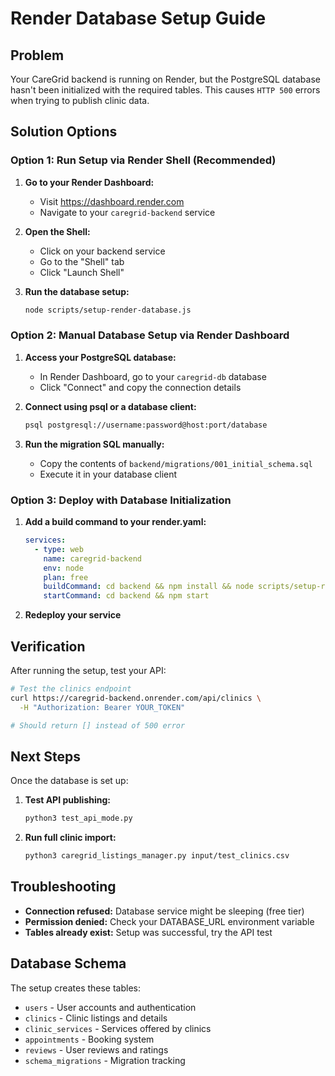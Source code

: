 # Render Database Setup Guide

## Problem
Your CareGrid backend is running on Render, but the PostgreSQL database hasn't been initialized with the required tables. This causes `HTTP 500` errors when trying to publish clinic data.

## Solution Options

### Option 1: Run Setup via Render Shell (Recommended)

1. **Go to your Render Dashboard:**
   - Visit https://dashboard.render.com
   - Navigate to your `caregrid-backend` service

2. **Open the Shell:**
   - Click on your backend service
   - Go to the "Shell" tab
   - Click "Launch Shell"

3. **Run the database setup:**
   ```bash
   node scripts/setup-render-database.js
   ```

### Option 2: Manual Database Setup via Render Dashboard

1. **Access your PostgreSQL database:**
   - In Render Dashboard, go to your `caregrid-db` database
   - Click "Connect" and copy the connection details

2. **Connect using psql or a database client:**
   ```bash
   psql postgresql://username:password@host:port/database
   ```

3. **Run the migration SQL manually:**
   - Copy the contents of `backend/migrations/001_initial_schema.sql`
   - Execute it in your database client

### Option 3: Deploy with Database Initialization

1. **Add a build command to your render.yaml:**
   ```yaml
   services:
     - type: web
       name: caregrid-backend
       env: node
       plan: free
       buildCommand: cd backend && npm install && node scripts/setup-render-database.js
       startCommand: cd backend && npm start
   ```

2. **Redeploy your service**

## Verification

After running the setup, test your API:

```bash
# Test the clinics endpoint
curl https://caregrid-backend.onrender.com/api/clinics \
  -H "Authorization: Bearer YOUR_TOKEN"

# Should return [] instead of 500 error
```

## Next Steps

Once the database is set up:

1. **Test API publishing:**
   ```bash
   python3 test_api_mode.py
   ```

2. **Run full clinic import:**
   ```bash
   python3 caregrid_listings_manager.py input/test_clinics.csv
   ```

## Troubleshooting

- **Connection refused:** Database service might be sleeping (free tier)
- **Permission denied:** Check your DATABASE_URL environment variable
- **Tables already exist:** Setup was successful, try the API test

## Database Schema

The setup creates these tables:
- `users` - User accounts and authentication
- `clinics` - Clinic listings and details  
- `clinic_services` - Services offered by clinics
- `appointments` - Booking system
- `reviews` - User reviews and ratings
- `schema_migrations` - Migration tracking